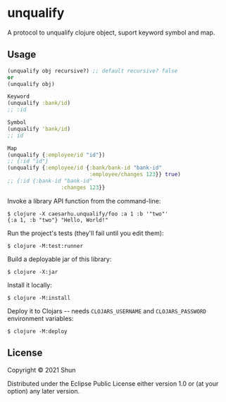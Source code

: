 # unqualify

A protocol to unqualify clojure object, suport keyword symbol and map.

## Usage

```clojure
(unqualify obj recursive?) ;; default recursive? false
or
(unqualify obj)

Keyword
(unqualify :bank/id)
;; :id

Symbol
(unqualify 'bank/id)
;; id

Map
(unqualify {:employee/id "id"})
;; {:id "id"}
(unqualify {:employee/id {:bank/bank-id "bank-id"
                          :employee/changes 123}} true)
;; {:id {:bank-id "bank-id"
                 :changes 123}}
```

Invoke a library API function from the command-line:

    $ clojure -X caesarhu.unqualify/foo :a 1 :b '"two"'
    {:a 1, :b "two"} "Hello, World!"

Run the project's tests (they'll fail until you edit them):

    $ clojure -M:test:runner

Build a deployable jar of this library:

    $ clojure -X:jar

Install it locally:

    $ clojure -M:install

Deploy it to Clojars -- needs `CLOJARS_USERNAME` and `CLOJARS_PASSWORD` environment variables:

    $ clojure -M:deploy

## License

Copyright © 2021 Shun

Distributed under the Eclipse Public License either version 1.0 or (at
your option) any later version.
